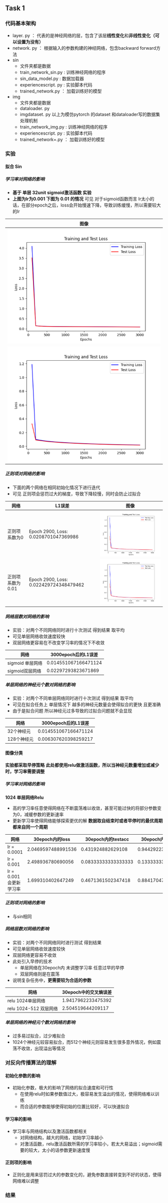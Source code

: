 ## Task 1

### 代码基本架构
- layer. py ： 代表的是神经网络的层，包含了该层**线性变化**和**非线性变化（可以设置为没有）**
- network. py ： 根据输入的参数构建的神经网络，包含backward forward方法
- sin
  - 文件夹都是数据
  - train_network_sin.py : 训练神经网络的程序
  - sin_data_model.py : 数据加载器
  - experiencescript. py : 实验脚本代码
  - trained_network.py ： 加载训练好的模型
- img
  - 文件夹都是数据
  - dataloader. py 
  - imgdataset. py  以上为模仿pytorch 的dataset 和dataloader写的数据集处理机制
  - train_network_img.py : 训练神经网络的程序
  - experiencescript. py : 实验脚本代码
  - trained_network=.py ： 加载训练好的模型

### 实验
#### 拟合 Sin
##### 学习率对网络的影响
* **基于 单层 32unit sigmoid激活函数 实验**
* **上图为lr为0.001 下图为 0.01 的情况**
可见 对于sigmoid函数而言
lr太小的话，在部分epoch之后，loss会开始慢速下降，导致训练缓慢，所以需要较大的lr

| 图像 |
| ---- | 
|![data1](sin/experiencedata/sigmoid1_32sigmoid_lr1.png)|
|![data2](sin/experiencedata/sigmoid1_32sigmoid_lr2.png)|
##### 正则项对网络的影响
* 下面的两个网络在相同初始化情况下进行迭代
* 可见 正则项会惩罚过大的梯度，导致下降较慢，同时会防止过拟合

| 网络             | L1误差  |图像
| ---------------- | -------------------- |---|
| 正则项系数为0 |  Epoch 2900, Loss: 0.0208701047369986|![alt text](sin/experiencedata/sigmoid1_32sigmoid_l1false.png)|
| 正则项系数为0.01  | Epoch 2900, Loss: 0.022429724348479462 |![alt text](sin/experiencedata/sigmoid1_32sigmoid_l1ttrue.png)|



##### 网络层数对网络的影响
* 实验：对两个不同网络同时进行十次测试 得到结果 取平均
* 可见单层网络收敛速度较快
* 双层网络更容易在不改变学习率的情况下不收敛

|网络 |3000epoch后的L1误差|
| -------------- | ------------------ | 
|sigmoid 单层网络 | 0.014551067166471124 |
|sigmoid双层网络  | 0.02297293823671869  |

##### 单层网络的神经元个数对网络的影响
* 实验：对两个不同单层网络同时进行十次测试 得到结果 取平均
* 可见在拟合任务上 单层情况下 越多的神经元数量会使得拟合的更快 且更准确
* 由于是拟合问题 所以神经元过多导致的过拟合问题就不会显现

| 网络             | 3000epoch后的L1误差    |
| ---------------- | -------------------- |
| 32个神经元 | 0.014551067166471124 |
| 128个神经元  | 0.006307620398259217  |


#### 图像分类
**实验都采取早停策略**
**此处都使用relu做激活函数，所以当神经元数量增加或减少时，学习率需要调整**
##### 学习率对网络的影响
**1024 单层网络Relu**
* 高的学习率任意使得网络在不断震荡难以收敛，甚至可能过快的将部分参数变为0，减缓参数的更新速率
* 更新学习率使得网络能够探索更优的解
**数据取自结束时或者早停时的最优周期 都来自同一个周期**

| 网络        | 30epoch内的loss |30epoch内的testacc |30epoch内的trainacc|
| ----------- | -------------------- |-------|------|
|lr = 0.0001  | 2.0469597488991536 |  0.431924882629108      | 0.9442922374429225|
|lr = 0.001   | 2.498936780690056 |  0.08333333333333333      |0.13333333333333303|
|lr = 0.001 会更新学习率 | 1.699310402647249 |0.4671361502347418 | 0.8841704718417047|

##### 正则项对网络的影响
* 与sin相同


##### 网络层数对网络的影响
* 实验：对两个不同网络同时进行测试 得到结果
* 可见单层网络收敛速度较快
* 双层网络更容易不收敛
* 此处引入早停的技术
  * 单层网络在30epoch内 未调整学习率 任意过早的早停
  * 双层网络则是在震荡
* 说明复杂任务中，**更需要较为合适的参数**
  
| 网络             | 30epoch中的交叉熵误差  |
| ---------------- | -------------------- |
| relu 1024单层网络 | 1.9417962233475392 |
| relu 1024-512 双层网络  | 2.504519644209117  |


##### 单层网络的神经元个数对网络的影响
* 过多易过拟合，过少难拟合
* 1024个神经元较容易拟合，而512个神经元则容易发生很多意外情况，例如震荡不收敛，出现溢出等情况

### 对反向传播算法的理解

#### 初始化参数的影响
* 初始化参数，极大的影响了网络的拟合速度和可行性
  * 在使用relu时如果参数值过大，极容易发生溢出的情况，使得网络难以训练
  * 而合适的参数能够使得初始的位置比较好，可以快速拟合
#### 学习率的影响
* 学习率与网络结构以及激活函数都相关
  * 对网络结构，越大的网络，初始学习率越小
  * 对激活函数，relu激活函数所需的学习率较小，若太大易溢出；sigmoid需要的较大，太小的话参数更新速度慢
#### 正则项的影响
* 正则化是用来惩罚过大的参数变化的，避免参数直接转变到不好的状态，使得网络难以调整


### 结果



